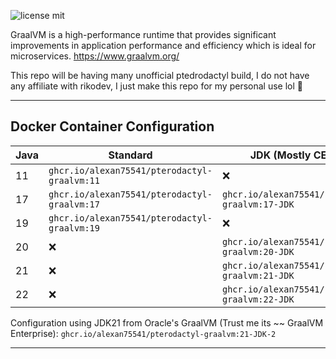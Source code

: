
![license mit](https://img.shields.io/badge/license-MIT-green)

GraalVM is a high-performance runtime that provides significant improvements in application performance and efficiency which is ideal for microservices. https://www.graalvm.org/


This repo will be having many unofficial ptedrodactyl build, I do not have any affiliate with rikodev, I just make this repo for my personal use lol 🧐

___

## Docker Container Configuration

| Java | Standard                               	                       | JDK (Mostly CE Build)                              | Enterprise                                                  	|
|------	|--------------------------------------------------------------- |--------------------------------------------------- |-------------------------------------------------------------	|
| 11    | `ghcr.io/alexan75541/pterodactyl-graalvm:11` 	                 | ❌                                          	    | `ghcr.io/alexan75541/pterodactyl-graalvm:11-EE` 	    |
| 17    | `ghcr.io/alexan75541/pterodactyl-graalvm:17` 	                 | `ghcr.io/alexan75541/pterodactyl-graalvm:17-JDK` 	| `ghcr.io/alexan75541/pterodactyl-graalvm:17-EE` 	|
| 19   	| `ghcr.io/alexan75541/pterodactyl-graalvm:19` 	                 | ❌                                          	    | ❌                                         	                |
| 20   	| ❌                                     	                     | `ghcr.io/alexan75541/pterodactyl-graalvm:20-JDK` 	| ❌                                         	                |
| 21   	| ❌                                                             | `ghcr.io/alexan75541/pterodactyl-graalvm:21-JDK` 	| ❌                                         	                |
| 22    | ❌                                     	                     | `ghcr.io/alexan75541/pterodactyl-graalvm:22-JDK` 	| ❌                                         	                |

Configuration using JDK21 from Oracle's GraalVM (Trust me its ~~ GraalVM Enterprise): `ghcr.io/alexan75541/pterodactyl-graalvm:21-JDK-2`
___
